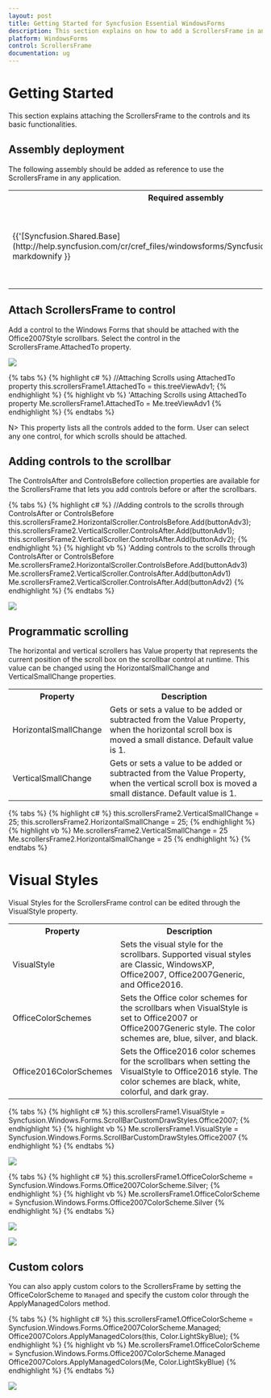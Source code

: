 ```yaml
---
layout: post
title: Getting Started for Syncfusion Essential WindowsForms
description: This section explains on how to add a ScrollersFrame in an application and some of the basic functionalities of it.
platform: WindowsForms
control: ScrollersFrame
documentation: ug
---
```


# Getting Started

This section explains attaching the ScrollersFrame to the controls and its basic functionalities.

## Assembly deployment

The following assembly should be added as reference to use the ScrollersFrame in any application.

<table>
<tr>
<th>
Required assembly<br/><br/></th><th>
Description<br/><br/></th></tr>
<tr>
<td>
{{'[Syncfusion.Shared.Base](http://help.syncfusion.com/cr/cref_files/windowsforms/Syncfusion.Shared.Base.html#"")'| markdownify }}<br/><br/></td><td>
Contains style related properties and functionalities for the ScrollersFrame. <br/><br/></td></tr>
</table>

## Attach ScrollersFrame to control

Add a control to the Windows Forms that should be attached with the Office2007Style scrollbars. Select the control in the ScrollersFrame.AttachedTo property.

![](ScrollersFrame_images/ScrollersFrame_img2.jpeg)

{% tabs %}
{% highlight c# %}
//Attaching Scrolls using AttachedTo property
this.scrollersFrame1.AttachedTo = this.treeViewAdv1;
{% endhighlight %}
{% highlight vb %}
'Attaching Scrolls using AttachedTo property
Me.scrollersFrame1.AttachedTo = Me.treeViewAdv1
{% endhighlight %}
{% endtabs %}

N> This property lists all the controls added to the form. User can select any one control, for which scrolls should be attached.

## Adding controls to the scrollbar

The ControlsAfter and ControlsBefore collection properties are available for the ScrollersFrame that lets you add controls before or after the scrollbars.

{% tabs %}
{% highlight c# %}
//Adding controls to the scrolls through ControlsAfter or ControlsBefore
this.scrollersFrame2.HorizontalScroller.ControlsBefore.Add(buttonAdv3);
this.scrollersFrame2.VerticalScroller.ControlsAfter.Add(buttonAdv1);
this.scrollersFrame2.VerticalScroller.ControlsAfter.Add(buttonAdv2);
{% endhighlight %}
{% highlight vb %}
'Adding controls to the scrolls through ControlsAfter or ControlsBefore 
Me.scrollersFrame2.HorizontalScroller.ControlsBefore.Add(buttonAdv3)
Me.scrollersFrame2.VerticalScroller.ControlsAfter.Add(buttonAdv1)
Me.scrollersFrame2.VerticalScroller.ControlsAfter.Add(buttonAdv2)
{% endhighlight %}
{% endtabs %}

![](ScrollersFrame_images/ScrollersFrame_img4.jpeg)

## Programmatic scrolling

The horizontal and vertical scrollers has Value property that represents the current position of the scroll box on the scrollbar control at runtime. This value can be changed using the HorizontalSmallChange and VerticalSmallChange properties.

<table>
<tr>
<th>
Property</th><th>
Description</th></tr>
<tr>
<td>
HorizontalSmallChange</td><td>
Gets or sets a value to be added or subtracted from the Value Property, when the horizontal scroll box is moved a small distance. Default value is 1.</td></tr>
<tr>
<td>
VerticalSmallChange</td><td>
Gets or sets a value to be added or subtracted from the Value Property, when the vertical scroll box is moved a small distance. Default value is 1.</td></tr>
</table>

{% tabs %}
{% highlight c# %}
this.scrollersFrame2.VerticalSmallChange = 25;
this.scrollersFrame2.HorizontalSmallChange = 25;
{% endhighlight %}
{% highlight vb %}
Me.scrollersFrame2.VerticalSmallChange = 25
Me.scrollersFrame2.HorizontalSmallChange  = 25
{% endhighlight %}
{% endtabs %}

# Visual Styles

Visual Styles for the ScrollersFrame control can be edited through the VisualStyle property.	

<table>
<tr>
<th>
Property</th><th>
Description</th></tr>
<tr>
<td>
VisualStyle</td><td>
Sets the visual style for the scrollbars. Supported visual styles are Classic, WindowsXP, Office2007, Office2007Generic, and Office2016.</td></tr>
<tr>
<td>
OfficeColorSchemes</td><td>
Sets the Office color schemes for the scrollbars when VisualStyle is set to Office2007 or Office2007Generic style. The color schemes are, blue, silver, and black.</td></tr>
<tr>
<td>
Office2016ColorSchemes
</td>
<td>
Sets the Office2016 color schemes for the scrollbars when setting the VisualStyle to Office2016 style. The color schemes are black, white, colorful, and dark gray.
</td>
</tr>
</table>

{% tabs %}
{% highlight c# %}
this.scrollersFrame1.VisualStyle = Syncfusion.Windows.Forms.ScrollBarCustomDrawStyles.Office2007;
{% endhighlight %}
{% highlight vb %}
Me.scrollersFrame1.VisualStyle = Syncfusion.Windows.Forms.ScrollBarCustomDrawStyles.Office2007
{% endhighlight %}
{% endtabs %}

![](ScrollersFrame_images/ScrollersFrame_img5.jpeg)

{% tabs %}
{% highlight c# %}
this.scrollersFrame1.OfficeColorScheme = Syncfusion.Windows.Forms.Office2007ColorScheme.Silver;
{% endhighlight %}
{% highlight vb %}
Me.scrollersFrame1.OfficeColorScheme = Syncfusion.Windows.Forms.Office2007ColorScheme.Silver
{% endhighlight %}
{% endtabs %}

![](ScrollersFrame_images/ScrollersFrame_img6.jpeg)

![](ScrollersFrame_images/ScrollersFrame_img7.jpeg)

## Custom colors

You can also apply custom colors to the ScrollersFrame by setting the OfficeColorScheme to `Managed` and specify the custom color through the ApplyManagedColors method.

{% tabs %}
{% highlight c# %}
this.scrollersFrame1.OfficeColorScheme = Syncfusion.Windows.Forms.Office2007ColorScheme.Managed;
Office2007Colors.ApplyManagedColors(this, Color.LightSkyBlue);
{% endhighlight %}
{% highlight vb %}
Me.scrollersFrame1.OfficeColorScheme = Syncfusion.Windows.Forms.Office2007ColorScheme.Managed
Office2007Colors.ApplyManagedColors(Me, Color.LightSkyBlue)
{% endhighlight %}
{% endtabs %}

![](ScrollersFrame_images/ScrollersFrame_img8.jpeg)
